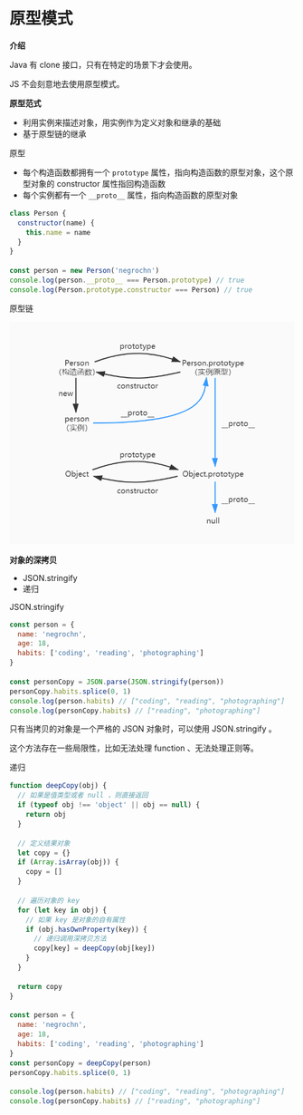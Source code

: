 # 原型模式

**介绍**

Java 有 clone 接口，只有在特定的场景下才会使用。

JS 不会刻意地去使用原型模式。



**原型范式**

- 利用实例来描述对象，用实例作为定义对象和继承的基础
- 基于原型链的继承



原型

- 每个构造函数都拥有一个 `prototype` 属性，指向构造函数的原型对象，这个原型对象的 constructor 属性指回构造函数
- 每个实例都有一个 `__proto__` 属性，指向构造函数的原型对象

```js
class Person {
  constructor(name) {
    this.name = name
  }
}

const person = new Person('negrochn')
console.log(person.__proto__ === Person.prototype) // true
console.log(Person.prototype.constructor === Person) // true
```



原型链

![原型链](https://github.com/negrochn/study-juejin/blob/master/js-design-pattern/img/prototype-chain.jpg?raw=true)



**对象的深拷贝**

- JSON.stringify
- 递归



JSON.stringify

```js
const person = {
  name: 'negrochn',
  age: 18,
  habits: ['coding', 'reading', 'photographing']
}

const personCopy = JSON.parse(JSON.stringify(person))
personCopy.habits.splice(0, 1)
console.log(person.habits) // ["coding", "reading", "photographing"]
console.log(personCopy.habits) // ["reading", "photographing"]
```

只有当拷贝的对象是一个严格的 JSON 对象时，可以使用 JSON.stringify 。

这个方法存在一些局限性，比如无法处理 function 、无法处理正则等。



递归

```js
function deepCopy(obj) {
  // 如果是值类型或者 null ，则直接返回
  if (typeof obj !== 'object' || obj == null) {
    return obj
  }

  // 定义结果对象
  let copy = {}
  if (Array.isArray(obj)) {
    copy = []
  }

  // 遍历对象的 key
  for (let key in obj) {
    // 如果 key 是对象的自有属性
    if (obj.hasOwnProperty(key)) {
      // 递归调用深拷贝方法
      copy[key] = deepCopy(obj[key])
    }
  }

  return copy
}

const person = {
  name: 'negrochn',
  age: 18,
  habits: ['coding', 'reading', 'photographing']
}
const personCopy = deepCopy(person)
personCopy.habits.splice(0, 1)

console.log(person.habits) // ["coding", "reading", "photographing"]
console.log(personCopy.habits) // ["reading", "photographing"]
```

